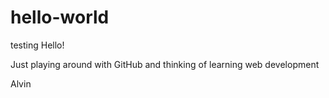 # hello-world
testing
Hello!

Just playing around with GitHub and thinking of learning web development

Alvin

